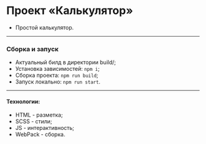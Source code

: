 # Проект «Калькулятор»

* Простой калькулятор.

---

### Сборка и запуск

* Актуальный билд в директории build/;
* Установка зависимостей: ```npm i```;
* Сборка проекта: ```npm run build```;
* Запуск локально: ```npm run start```.

---

#### Технологии:

* HTML - разметка;
* SCSS - стили;
* JS - интерактивность;
* WebPack - сборка.
